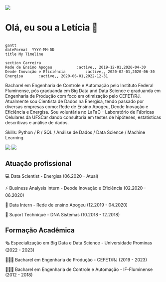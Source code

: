 ![](https://komarev.com/ghpvc/?username=leticiagcsilva)

# Olá, eu sou a Letícia 👋

```mermaid

gantt
dateFormat  YYYY-MM-DD
title My Timeline

section Carreira
Rede de Ensino Apogeu           :active,, 2019-12-01,2020-04-30
Deode Inovação e Eficiência         :active,, 2020-02-01,2020-06-30
Energisa       :active,, 2020-06-01,2022-12-31

```

Bacharel em Engenharia de Controle e Automação pelo Instituto Federal Fluminense, pós graduanda em Big Data and Data Science e graduanda em Engenharia de Produção com foco em otimização pelo CEFET/RJ. Atualmente sou Cientista de Dados na Energisa, tendo passado por diversas empresas como: Rede de Ensino Apogeu, Deode Inovação e Eficiência e Energisa. Sou voluntária no LaFaC - Laboratório de Fábricas Celulares da UFSCar dando consultoria em testes de hipóteses, estatísticas descritivas e análise de dados.

Skills: Python / R / SQL / Análise de Dados / Data Science / Machine Learning
<div>
  <a href="https://www.linkedin.com/in/leticia-gomescsilva/" target="_blank"><img src="https://img.shields.io/badge/-LinkedIn-%230077B5?style=for-the-badge&logo=linkedin&logoColor=white" target="_blank"></a>
  <a href="https://www.instagram.com/leticiagomescsilva/" target="_blank"><img src="https://img.shields.io/badge/-Instagram-%23E4405F?style=for-the-badge&logo=instagram&logoColor=white" target="_blank"></a>
</div>

## Atuação profissional

:computer: Data Scientist - Energisa (06.2020 - Atual)

⚡ Business Analysis Intern - Deode Inovação e Eficiência (02.2020 - 06.2020)

:book: Data Intern - Rede de ensino Apogeu (12.2019 - 04.2020)

:shopping_cart:  Suport Technique - DNA Sistemas (10.2018 - 12.2018)

## Formação Acadêmica

 :newspaper_roll: Especialização em Big Data e Data Science - Universidade Prominas (2022 - 2023)

 👩🏽‍🎓 Bacharel em Engenharia de Produção - CEFET/RJ (2019 - 2023)

 👩🏽‍🎓 Bacharel em Engenharia de Controle e Automação - IF-Fluminense (2012 - 2018)
